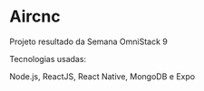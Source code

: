 # Aircnc
Projeto resultado da Semana OmniStack 9

Tecnologias usadas:

Node.js, ReactJS, React Native, MongoDB e Expo
